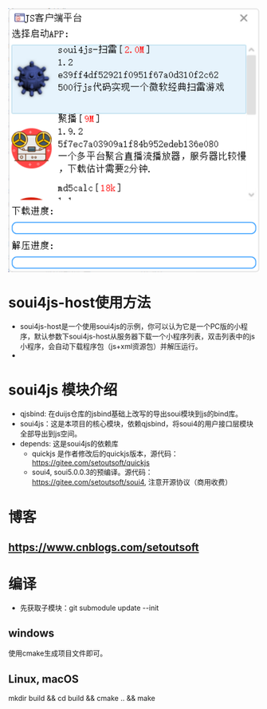<img align="center" width=600 src="./doc/snapshot.png" />

# soui4js-host使用方法
+ soui4js-host是一个使用soui4js的示例，你可以认为它是一个PC版的小程序，默认参数下soui4js-host从服务器下载一个小程序列表，双击列表中的js小程序，会自动下载程序包（js+xml资源包）并解压运行。
+ 
# soui4js 模块介绍
+ qjsbind: 在duijs仓库的jsbind基础上改写的导出soui模块到js的bind库。
+ soui4js：这是本项目的核心模块，依赖qjsbind，将soui4的用户接口层模块全部导出到js空间。
+ depends: 这是soui4js的依赖库
	* quickjs 是作者修改后的quickjs版本，源代码：https://gitee.com/setoutsoft/quickjs
	* soui4,  soui5.0.0.3的预编译。源代码：https://gitee.com/setoutsoft/soui4, 注意开源协议（商用收费）

# 博客
## https://www.cnblogs.com/setoutsoft

# 编译
+ 先获取子模块：git submodule update --init

## windows
使用cmake生成项目文件即可。

## Linux, macOS
mkdir build && cd build && cmake .. && make